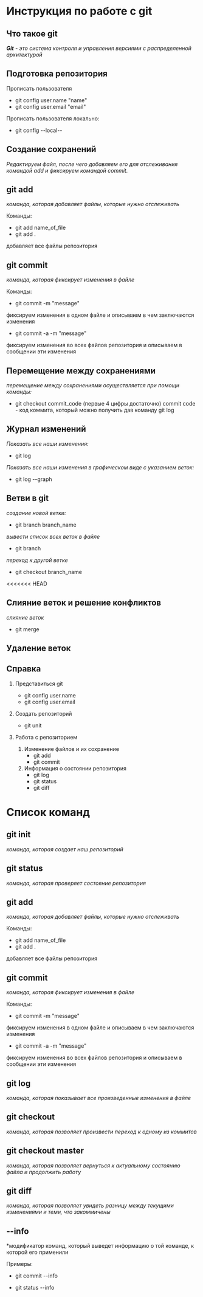 # Инструкция по работе с git

## Что такое git

*__Git__ - это система контроля и управления версиями с распределенной архитектурой*

## Подготовка репозитория

Прописать пользователя
* git config user.name "name"
* git config user.email "email"

Прописать пользователя локально:
* git config --local--

## Создание сохранений
_Редактируем файл, после чего добавляем его для отслеживания командой add и фиксируем командой commit._
## git add
*команда, которая добавляет файлы, которые нужно отслеживать*

Команды:

* git add name_of_file
* git add .

добавляет все файлы репозитория

## git commit
*команда, которая фиксирует изменения в файле*

Команды:

* git commit -m "message"

фиксируем изменения в одном файле и описываем в чем заключаются изменения

*  git commit -a -m "message"

фиксируем изменения во всех файлов репозитория и описываем в сообщении эти изменения

## Перемещение между сохранениями

*перемещение между сохранениями осуществляется при помощи команды:*
* git checkout commit_code (первые 4 цифры достаточно)
commit code - код коммита, который можно получить дав команду git log


## Журнал изменений

_Показать все наши изменения:_
* git log

_Показать все наши изменения в графическом виде с указанием веток:_
* git log --graph

## Ветви в git
*создание новой ветки:*
* git branch branch_name

_вывести список всех веток в файле_
* git branch

_переход к другой ветке_
* git checkout branch_name

<<<<<<< HEAD
## Слияние веток и решение конфликтов 

_слияние веток_
* git merge

## Удаление веток

## Справка



1. Представиться git

    * git config user.name
    * git config user.email
2. Создать репозиторий
    * git unit
3. Работа с репозиторием
    1. Изменение файлов и их сохранение
        * git add
        * git commit
    2. Информация о состоянии репозитория
        * git log
        * git status
        * git diff


# Список команд

## git init
*команда, которая создает наш репозиторий*

## git status
*команда, которая проверяет состояние репозитория*

## git add
*команда, которая добавляет файлы, которые нужно отслеживать*

Команды:

* git add name_of_file
* git add .

добавляет все файлы репозитория

## git commit
*команда, которая фиксирует изменения в файле*

Команды:

* git commit -m "message"

фиксируем изменения в одном файле и описываем в чем заключаются изменения

*  git commit -a -m "message"

фиксируем изменения во всех файлов репозитория и описываем в сообщении эти изменения


## git log
*команда, которая показывает все произведенные изменения в файле*

## git checkout
*команда, которая позволяет произвести переход к одному из коммитов*

## git checkout master
*команда, которая позволяет вернуться к актуальному состоянию файла и продолжить работу*

## git diff
*команда, которая позволяет увидеть разницу между текущими изменениями и теми, что закоммичены*

## --info
*модификатор команд, который выведет информацию о той команде, к которой его применили

Примеры:

*  git commit --info

* git status --info